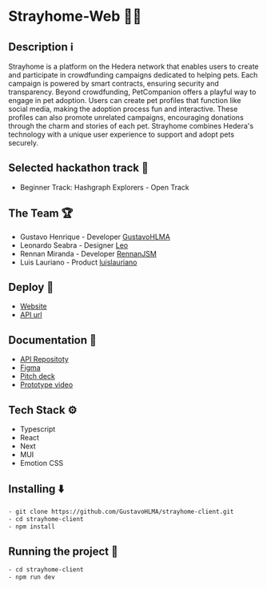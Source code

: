 # Strayhome-Web 🐶🐱

## Description ℹ️

Strayhome is a platform on the Hedera network that enables users to create and participate in crowdfunding campaigns dedicated to helping pets. Each campaign is powered by smart contracts, ensuring security and transparency. Beyond crowdfunding, PetCompanion offers a playful way to engage in pet adoption. Users can create pet profiles that function like social media, making the adoption process fun and interactive. These profiles can also promote unrelated campaigns, encouraging donations through the charm and stories of each pet. Strayhome combines Hedera's technology with a unique user experience to support and adopt pets securely.

## Selected hackathon track 🚀
- Beginner Track: Hashgraph Explorers - Open Track



## The Team 🏆

- Gustavo Henrique - Developer [GustavoHLMA](https://www.linkedin.com/in/gustavo-henrique-768048234/)
- Leonardo Seabra - Designer [Leo](https://www.linkedin.com/in/leo-seabra-086623275/)
- Rennan Miranda - Developer [RennanJSM](https://www.linkedin.com/in/rennanjosemiranda/)
- Luis Lauriano - Product [luislauriano](https://github.com/luislauriano)
  
## Deploy 🔗

- [Website](https://strayhome-client.vercel.app/landing)
- [API url](https://strayhome-server.onrender.com/)
  

## Documentation  📄

- [API Repositoty](https://github.com/GustavoHLMA/strayhome-server)
- [Figma](https://www.figma.com/design/sDOP7ncuIZeeqvSNILMYeK/Stray-home?node-id=4-3&t=w6MSIkVca5BU0QeQ-0)
- [Pitch deck](https://drive.google.com/file/d/1hvJq77fcZRwrtQO8SlzbOKq8-MKG7Q6y/view)
- [Prototype video](https://www.youtube.com/watch?v=BHHm5CXXktA)




  

## Tech Stack ⚙️

- Typescript
- React
- Next
- MUI
- Emotion CSS
  
## Installing ⬇️

```bash
- git clone https://github.com/GustavoHLMA/strayhome-client.git
- cd strayhome-client
- npm install
```

  

## Running the project 🏃
```bash
- cd strayhome-client
- npm run dev
```

